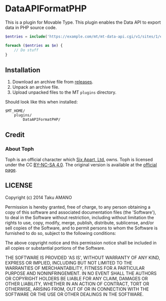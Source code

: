 # DataAPIFormatPHP

This is a plugin for Movable Type.
This plugin enables the Data API to export data in PHP source code.

```php
$entries = include('https://example.com/mt/mt-data-api.cgi/v1/sites/1/entries.php');

foreach ($entries as $e) {
    // Do stuff
}
```

## Installation

1. Download an archive file from [releases](https://github.com/usualoma/mt-plugin-DataAPIFormatPHP/releases).
1. Unpack an archive file.
1. Upload unpacked files to the MT `plugins` directory.

Should look like this when installed:

    $MT_HOME/
        plugins/
            DataAPIFormatPHP/

## Credit

### About Toph
Toph is an official character which [Six Apart, Ltd.](http://www.sixapart.jp/) owns.
Toph is licensed under the CC [BY-NC-SA 4.0](http://creativecommons.org/licenses/by-nc-sa/4.0/).
The original version is available at the [official page](http://www.sixapart.jp/about/toph.html).

## LICENSE

Copyright (c) 2014 Taku AMANO

Permission is hereby granted, free of charge, to any person obtaining
a copy of this software and associated documentation files (the
'Software'), to deal in the Software without restriction, including
without limitation the rights to use, copy, modify, merge, publish,
distribute, sublicense, and/or sell copies of the Software, and to
permit persons to whom the Software is furnished to do so, subject to
the following conditions:

The above copyright notice and this permission notice shall be
included in all copies or substantial portions of the Software.

THE SOFTWARE IS PROVIDED 'AS IS', WITHOUT WARRANTY OF ANY KIND,
EXPRESS OR IMPLIED, INCLUDING BUT NOT LIMITED TO THE WARRANTIES OF
MERCHANTABILITY, FITNESS FOR A PARTICULAR PURPOSE AND NONINFRINGEMENT.
IN NO EVENT SHALL THE AUTHORS OR COPYRIGHT HOLDERS BE LIABLE FOR ANY
CLAIM, DAMAGES OR OTHER LIABILITY, WHETHER IN AN ACTION OF CONTRACT,
TORT OR OTHERWISE, ARISING FROM, OUT OF OR IN CONNECTION WITH THE
SOFTWARE OR THE USE OR OTHER DEALINGS IN THE SOFTWARE.

